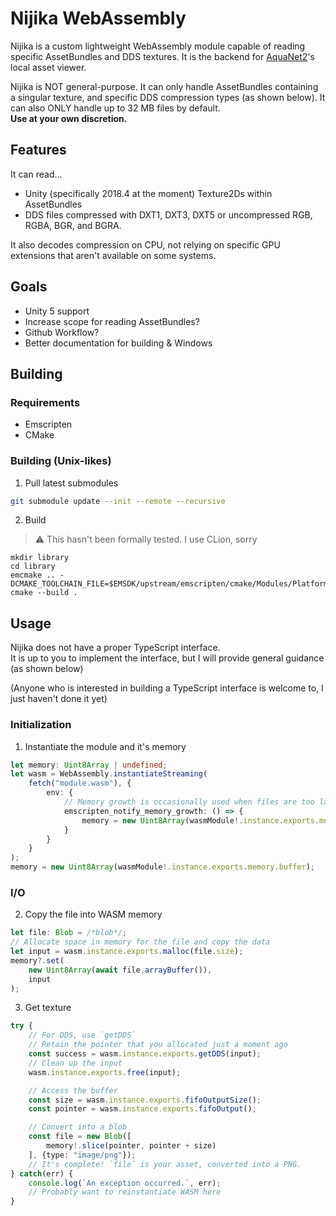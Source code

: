 # Nijika WebAssembly

Nijika is a custom lightweight WebAssembly module capable of reading specific AssetBundles and DDS textures. It is the backend for [AquaNet2](https://github.com/MewoLab/AquaNet2)'s local asset viewer.

Nijika is NOT general-purpose. It can only handle AssetBundles containing a singular texture, and specific DDS compression types (as shown below). It can also ONLY handle up to 32 MB files by default.<br>
**Use at your own discretion.**

## Features

It can read...
 - Unity (specifically 2018.4 at the moment) Texture2Ds within AssetBundles
 - DDS files compressed with DXT1, DXT3, DXT5 or uncompressed RGB, RGBA, BGR, and BGRA.

It also decodes compression on CPU, not relying on specific GPU extensions that aren't available on some systems.

## Goals

- Unity 5 support
- Increase scope for reading AssetBundles?
- Github Workflow?
- Better documentation for building & Windows

## Building

### Requirements
- Emscripten
- CMake

### Building (Unix-likes)

1. Pull latest submodules

```bash
git submodule update --init --remote --recursive
```

2. Build

> :warning: This hasn't been formally tested. I use CLion, sorry

```
mkdir library
cd library
emcmake .. -DCMAKE_TOOLCHAIN_FILE=$EMSDK/upstream/emscripten/cmake/Modules/Platform/Emscripten.cmake
cmake --build .
```

## Usage

Nijika does not have a proper TypeScript interface.<br>
It is up to you to implement the interface, but I will provide general guidance (as shown below)

(Anyone who is interested in building a TypeScript interface is welcome to, I just haven't done it yet)

### Initialization

1. Instantiate the module and it's memory

```typescript
let memory: Uint8Array | undefined;
let wasm = WebAssembly.instantiateStreaming(
    fetch("module.wasm"), {
        env: {
            // Memory growth is occasionally used when files are too large
            emscripten_notify_memory_growth: () => {
                memory = new Uint8Array(wasmModule!.instance.exports.memory.buffer);
            }
        }
    }
);
memory = new Uint8Array(wasmModule!.instance.exports.memory.buffer);
```

### I/O

2. Copy the file into WASM memory

```typescript
let file: Blob = /*blob*/;
// Allocate space in memory for the file and copy the data
let input = wasm.instance.exports.malloc(file.size);
memory?.set(
    new Uint8Array(await file.arrayBuffer()),
    input
);
```

3. Get texture
```typescript
try {
    // For DDS, use `getDDS`
    // Retain the pointer that you allocated just a moment ago
    const success = wasm.instance.exports.getDDS(input);
    // Clean up the input
    wasm.instance.exports.free(input);

    // Access the buffer
    const size = wasm.instance.exports.fifoOutputSize();
    const pointer = wasm.instance.exports.fifoOutput();

    // Convert into a blob
    const file = new Blob([
        memory!.slice(pointer, pointer + size)
    ], {type: "image/png"});
    // It's complete! `file` is your asset, converted into a PNG.
} catch(err) {
    console.log(`An exception occurred.`, err);
    // Probably want to reinstantiate WASM here
}
```